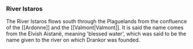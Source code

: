 ### River Istaros
The River Istaros flows south through the Plaguelands from the confluence of the [[Ardonne]] and the [[Valmont|Valmont]]. It is said the name comes from the Elvish Aistanë, meaning 'blessed water', which was said to be the name given to the river on which Drankor was founded.